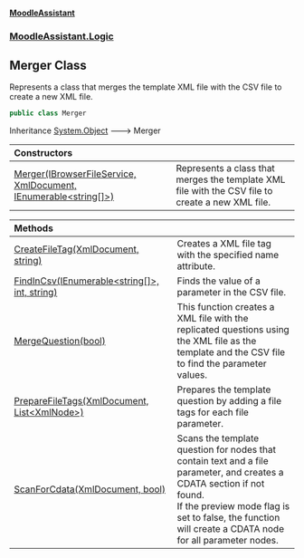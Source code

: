 #### [MoodleAssistant](index.md 'index')
### [MoodleAssistant.Logic](MoodleAssistant.Logic.md 'MoodleAssistant.Logic')

## Merger Class

Represents a class that merges the template XML file with the CSV file to create a new XML file.

```csharp
public class Merger
```

Inheritance [System.Object](https://docs.microsoft.com/en-us/dotnet/api/System.Object 'System.Object') &#129106; Merger

| Constructors | |
| :--- | :--- |
| [Merger(IBrowserFileService, XmlDocument, IEnumerable&lt;string[]&gt;)](MoodleAssistant.Logic.Merger.Merger(MoodleAssistant.Services.IBrowserFileService,System.Xml.XmlDocument,System.Collections.Generic.IEnumerable_string[]_).md 'MoodleAssistant.Logic.Merger.Merger(MoodleAssistant.Services.IBrowserFileService, System.Xml.XmlDocument, System.Collections.Generic.IEnumerable<string[]>)') | Represents a class that merges the template XML file with the CSV file to create a new XML file. |

| Methods | |
| :--- | :--- |
| [CreateFileTag(XmlDocument, string)](MoodleAssistant.Logic.Merger.CreateFileTag(System.Xml.XmlDocument,string).md 'MoodleAssistant.Logic.Merger.CreateFileTag(System.Xml.XmlDocument, string)') | Creates a XML file tag with the specified name attribute. |
| [FindInCsv(IEnumerable&lt;string[]&gt;, int, string)](MoodleAssistant.Logic.Merger.FindInCsv(System.Collections.Generic.IEnumerable_string[]_,int,string).md 'MoodleAssistant.Logic.Merger.FindInCsv(System.Collections.Generic.IEnumerable<string[]>, int, string)') | Finds the value of a parameter in the CSV file. |
| [MergeQuestion(bool)](MoodleAssistant.Logic.Merger.MergeQuestion(bool).md 'MoodleAssistant.Logic.Merger.MergeQuestion(bool)') | This function creates a XML file with the replicated questions using the XML file as the template and the CSV file<br/>to find the parameter values. |
| [PrepareFileTags(XmlDocument, List&lt;XmlNode&gt;)](MoodleAssistant.Logic.Merger.PrepareFileTags(System.Xml.XmlDocument,System.Collections.Generic.List_System.Xml.XmlNode_).md 'MoodleAssistant.Logic.Merger.PrepareFileTags(System.Xml.XmlDocument, System.Collections.Generic.List<System.Xml.XmlNode>)') | Prepares the template question by adding a file tags for each file parameter. |
| [ScanForCdata(XmlDocument, bool)](MoodleAssistant.Logic.Merger.ScanForCdata(System.Xml.XmlDocument,bool).md 'MoodleAssistant.Logic.Merger.ScanForCdata(System.Xml.XmlDocument, bool)') | Scans the template question for nodes that contain text and a file parameter, and creates a CDATA section if not found.<br/>If the preview mode flag is set to false, the function will create a CDATA node for all parameter nodes. |
